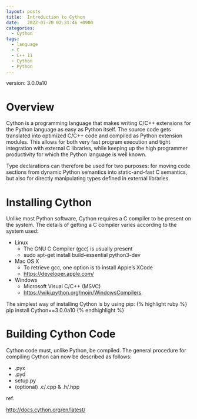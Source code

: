 ```yaml
---
layout: posts
title:  Introduction to Cython
date:   2022-07-20 02:31:46 +0900
categories:
  - Cython
tags:
  - language
  - C
  - C++ 11
  - Cython
  - Python
---
```


version: 3.0.0a10

# Overview

Cython is a programming language that makes writing C/C++ extensions for the Python language as easy as Python itself. The source code gets translated into optimized C/C++ code and compiled as Python extension modules. This allows for both very fast program execution and tight integration with external C libraries, while keeping up the high programmer productivity for which the Python language is well known.

Type declarations can therefore be used for two purposes: for moving code sections from dynamic Python semantics into static-and-fast C semantics, but also for directly manipulating types defined in external libraries.


# Installing Cython

Unlike most Python software, Cython requires a C compiler to be present on the system. The details of getting a C compiler varies according to the system used:

  - Linux
    - The GNU C Compiler (gcc) is usually present
    - sudo apt-get install build-essential python3-dev
  - Mac OS X
    - To retrieve gcc, one option is to install Apple’s XCode
    - https://developer.apple.com/
  - Windows
    - Microsoft Visual C/C++ (MSVC)
    - https://wiki.python.org/moin/WindowsCompilers.

The simplest way of installing Cython is by using pip:
{% highlight ruby %}
pip install Cython==3.0.0a10
{% endhighlight %}

# Building Cython Code

Cython code must, unlike Python, be compiled. The general procedure for compiling Cython can now be described as follows:
  - .pyx
  - .pyd
  - setup.py
  - (optional) .c/.cpp & .h/.hpp



ref.

http://docs.cython.org/en/latest/